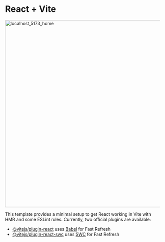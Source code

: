  # React + Vite
<img width="1351" height="606" alt="localhost_5173_home" src="https://github.com/user-attachments/assets/f7f492be-ae86-412c-ba31-32e34e49a5b2" /> 

 This template provides a minimal setup to get React working in Vite with HMR and some ESLint rules.
 Currently, two official plugins are available:

 - [@vitejs/plugin-react](https://github.com/vitejs/vite-plugin-react/blob/main/packages/plugin-react/README.md) uses [Babel](https://babeljs.io/) for Fast Refresh
 - [@vitejs/plugin-react-swc](https://github.com/vitejs/vite-plugin-react-swc) uses [SWC](https://swc.rs/) for Fast    Refresh
